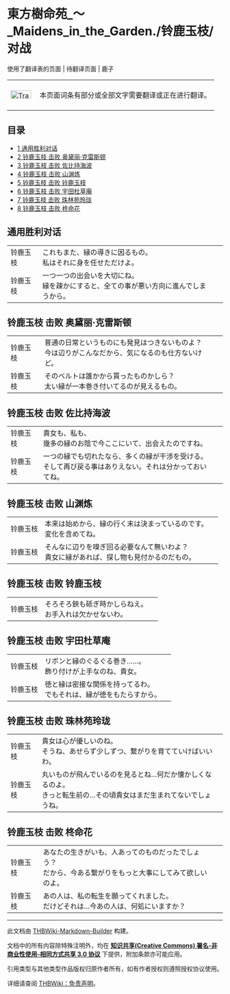 # 東方樹命苑_～_Maidens_in_the_Garden./铃鹿玉枝/对战

<!-- source html: G:\repos\THBWiki-Markdown-Builder\THBWikiMarkdown\Temp\main\4\41\ns0%3A%E6%9D%B1%E6%96%B9%E6%A8%B9%E5%91%BD%E8%8B%91_%EF%BD%9E_Maidens_in_the_Garden%2E%2F%E9%93%83%E9%B9%BF%E7%8E%89%E6%9E%9D%2F%E5%AF%B9%E6%88%98.html -->

使用了翻译表的页面 | 待翻译页面 | 鹿子

<center>

<table>
<tbody><tr>
<td class="mbox-image"><div style="width: 52px;">
  <a href="./文件-Translation_J_To_C-cs.png.md" class="image"><img alt="Translation J To C-cs.png" src="https://upload.thwiki.cc/thumb/3/31/Translation_J_To_C-cs.png/48px-Translation_J_To_C-cs.png" decoding="async" loading="lazy" width="48" height="19" srcset="https://upload.thwiki.cc/thumb/3/31/Translation_J_To_C-cs.png/72px-Translation_J_To_C-cs.png 1.5x, https://upload.thwiki.cc/thumb/3/31/Translation_J_To_C-cs.png/96px-Translation_J_To_C-cs.png 2x" data-file-width="480" data-file-height="189"></a></div></td>
<td class="mbox-text" style=""><br>本页面词条有部分或全部文字需要翻译或正在进行翻译。<br><br></td>
</tr>
</tbody></table>


</center>
  
  

  


## 目录

- [1 通用胜利对话](#通用胜利对话)
- [2 铃鹿玉枝 击败 奥黛丽·克雷斯顿](#铃鹿玉枝_击败_奥黛丽·克雷斯顿)
- [3 铃鹿玉枝 击败 佐比持海波](#铃鹿玉枝_击败_佐比持海波)
- [4 铃鹿玉枝 击败 山渊炼](#铃鹿玉枝_击败_山渊炼)
- [5 铃鹿玉枝 击败 铃鹿玉枝](#铃鹿玉枝_击败_铃鹿玉枝)
- [6 铃鹿玉枝 击败 宇田杜草庵](#铃鹿玉枝_击败_宇田杜草庵)
- [7 铃鹿玉枝 击败 珠林苑玲珑](#铃鹿玉枝_击败_珠林苑玲珑)
- [8 铃鹿玉枝 击败 柊命花](#铃鹿玉枝_击败_柊命花)





## 通用胜利对话

<table><tbody><tr class="tt-content" id="通用胜利对话-1" data-pos="&#91;&quot;\u901a\u7528\u80dc\u5229\u5bf9\u8bdd&quot;,1&#93;"><td id="铃鹿玉枝" class="tt-char" lang="zh"><div class="poem">铃鹿玉枝</div></td><td class="tt-ja" lang="ja"><div class="poem">これもまた、縁の導きに因るもの。<br>私はそれに身を任せただけよ。</div></td><td class="tt-zh" lang="zh"><div class="poem"></div></td></tr><tr class="tt-content" id="通用胜利对话-2" data-pos="&#91;&quot;\u901a\u7528\u80dc\u5229\u5bf9\u8bdd&quot;,2&#93;"><td id="铃鹿玉枝" class="tt-char" lang="zh"><div class="poem">铃鹿玉枝</div></td><td class="tt-ja" lang="ja"><div class="poem">一つ一つの出会いを大切にね。<br>縁を疎かにすると、全ての事が悪い方向に進んでしまうから。</div></td><td class="tt-zh" lang="zh"><div class="poem"></div></td></tr></tbody></table>



## 铃鹿玉枝 击败 奥黛丽·克雷斯顿

<table><tbody><tr class="tt-content" id="铃鹿玉枝_击败_奥黛丽·克雷斯顿-1" data-pos="&#91;&quot;\u94c3\u9e7f\u7389\u679d \u51fb\u8d25 \u5965\u9edb\u4e3d\u00b7\u514b\u96f7\u65af\u987f&quot;,1&#93;"><td id="铃鹿玉枝" class="tt-char" lang="zh"><div class="poem">铃鹿玉枝</div></td><td class="tt-ja" lang="ja"><div class="poem">普通の日常というものにも発見はつきないものよ？<br>今は辺りがこんなだから、気になるのも仕方ないけど。</div></td><td class="tt-zh" lang="zh"><div class="poem"></div></td></tr><tr class="tt-content" id="铃鹿玉枝_击败_奥黛丽·克雷斯顿-2" data-pos="&#91;&quot;\u94c3\u9e7f\u7389\u679d \u51fb\u8d25 \u5965\u9edb\u4e3d\u00b7\u514b\u96f7\u65af\u987f&quot;,2&#93;"><td id="铃鹿玉枝" class="tt-char" lang="zh"><div class="poem">铃鹿玉枝</div></td><td class="tt-ja" lang="ja"><div class="poem">そのベルトは誰かから貰ったものかしら？<br>太い縁が一本巻き付いてるのが見えるもの。</div></td><td class="tt-zh" lang="zh"><div class="poem"></div></td></tr></tbody></table>



## 铃鹿玉枝 击败 佐比持海波

<table><tbody><tr class="tt-content" id="铃鹿玉枝_击败_佐比持海波-1" data-pos="&#91;&quot;\u94c3\u9e7f\u7389\u679d \u51fb\u8d25 \u4f50\u6bd4\u6301\u6d77\u6ce2&quot;,1&#93;"><td id="铃鹿玉枝" class="tt-char" lang="zh"><div class="poem">铃鹿玉枝</div></td><td class="tt-ja" lang="ja"><div class="poem">貴女も、私も、<br>幾多の縁のお陰で今ここにいて、出会えたのですね。</div></td><td class="tt-zh" lang="zh"><div class="poem"></div></td></tr><tr class="tt-content" id="铃鹿玉枝_击败_佐比持海波-2" data-pos="&#91;&quot;\u94c3\u9e7f\u7389\u679d \u51fb\u8d25 \u4f50\u6bd4\u6301\u6d77\u6ce2&quot;,2&#93;"><td id="铃鹿玉枝" class="tt-char" lang="zh"><div class="poem">铃鹿玉枝</div></td><td class="tt-ja" lang="ja"><div class="poem">一つの縁でも切れたなら、多くの縁が干渉を受ける。<br>そして再び戻る事はありえない。それは分かっておいてね。</div></td><td class="tt-zh" lang="zh"><div class="poem"></div></td></tr></tbody></table>



## 铃鹿玉枝 击败 山渊炼

<table><tbody><tr class="tt-content" id="铃鹿玉枝_击败_山渊炼-1" data-pos="&#91;&quot;\u94c3\u9e7f\u7389\u679d \u51fb\u8d25 \u5c71\u6e0a\u70bc&quot;,1&#93;"><td id="铃鹿玉枝" class="tt-char" lang="zh"><div class="poem">铃鹿玉枝</div></td><td class="tt-ja" lang="ja"><div class="poem">本来は始めから、縁の行く末は決まっているのです。<br>変化を含めてね。</div></td><td class="tt-zh" lang="zh"><div class="poem"></div></td></tr><tr class="tt-content" id="铃鹿玉枝_击败_山渊炼-2" data-pos="&#91;&quot;\u94c3\u9e7f\u7389\u679d \u51fb\u8d25 \u5c71\u6e0a\u70bc&quot;,2&#93;"><td id="铃鹿玉枝" class="tt-char" lang="zh"><div class="poem">铃鹿玉枝</div></td><td class="tt-ja" lang="ja"><div class="poem">そんなに辺りを嗅ぎ回る必要なんて無いわよ？<br>貴女に縁があれば、探し物も見付かるのだもの。</div></td><td class="tt-zh" lang="zh"><div class="poem"></div></td></tr></tbody></table>



## 铃鹿玉枝 击败 铃鹿玉枝

<table><tbody><tr class="tt-content" id="铃鹿玉枝_击败_铃鹿玉枝-1" data-pos="&#91;&quot;\u94c3\u9e7f\u7389\u679d \u51fb\u8d25 \u94c3\u9e7f\u7389\u679d&quot;,1&#93;"><td id="铃鹿玉枝" class="tt-char" lang="zh"><div class="poem">铃鹿玉枝</div></td><td class="tt-ja" lang="ja"><div class="poem">そろそろ鋏も砥ぎ時かしらねえ。<br>お手入れは欠かせないわ。</div></td><td class="tt-zh" lang="zh"><div class="poem"></div></td></tr></tbody></table>



## 铃鹿玉枝 击败 宇田杜草庵

<table><tbody><tr class="tt-content" id="铃鹿玉枝_击败_宇田杜草庵-1" data-pos="&#91;&quot;\u94c3\u9e7f\u7389\u679d \u51fb\u8d25 \u5b87\u7530\u675c\u8349\u5eb5&quot;,1&#93;"><td id="铃鹿玉枝" class="tt-char" lang="zh"><div class="poem">铃鹿玉枝</div></td><td class="tt-ja" lang="ja"><div class="poem">リボンと縁のぐるぐる巻き……。<br>飾り付けが上手なのね、貴女。</div></td><td class="tt-zh" lang="zh"><div class="poem"></div></td></tr><tr class="tt-content" id="铃鹿玉枝_击败_宇田杜草庵-2" data-pos="&#91;&quot;\u94c3\u9e7f\u7389\u679d \u51fb\u8d25 \u5b87\u7530\u675c\u8349\u5eb5&quot;,2&#93;"><td id="铃鹿玉枝" class="tt-char" lang="zh"><div class="poem">铃鹿玉枝</div></td><td class="tt-ja" lang="ja"><div class="poem">徳と縁は密接な関係を持ってるわ。<br>でもそれは、縁が徳をもたらすから。</div></td><td class="tt-zh" lang="zh"><div class="poem"></div></td></tr></tbody></table>



## 铃鹿玉枝 击败 珠林苑玲珑

<table><tbody><tr class="tt-content" id="铃鹿玉枝_击败_珠林苑玲珑-1" data-pos="&#91;&quot;\u94c3\u9e7f\u7389\u679d \u51fb\u8d25 \u73e0\u6797\u82d1\u73b2\u73d1&quot;,1&#93;"><td id="铃鹿玉枝" class="tt-char" lang="zh"><div class="poem">铃鹿玉枝</div></td><td class="tt-ja" lang="ja"><div class="poem">貴女は心が優しいのね。<br>そうね、あせらず少しずつ、繋がりを育てていけばいいわ。</div></td><td class="tt-zh" lang="zh"><div class="poem"></div></td></tr><tr class="tt-content" id="铃鹿玉枝_击败_珠林苑玲珑-2" data-pos="&#91;&quot;\u94c3\u9e7f\u7389\u679d \u51fb\u8d25 \u73e0\u6797\u82d1\u73b2\u73d1&quot;,2&#93;"><td id="铃鹿玉枝" class="tt-char" lang="zh"><div class="poem">铃鹿玉枝</div></td><td class="tt-ja" lang="ja"><div class="poem">丸いものが飛んでいるのを見るとね…何だか懐かしくなるのよ。<br>きっと転生前の…その頃貴女はまだ生まれてないでしょうね。</div></td><td class="tt-zh" lang="zh"><div class="poem"></div></td></tr></tbody></table>



## 铃鹿玉枝 击败 柊命花

<table><tbody><tr class="tt-content" id="铃鹿玉枝_击败_柊命花-1" data-pos="&#91;&quot;\u94c3\u9e7f\u7389\u679d \u51fb\u8d25 \u67ca\u547d\u82b1&quot;,1&#93;"><td id="铃鹿玉枝" class="tt-char" lang="zh"><div class="poem">铃鹿玉枝</div></td><td class="tt-ja" lang="ja"><div class="poem">あなたの生きがいも、人あってのものだったでしょう？<br>だから、今ある繋がりをもっと大事にしてみて欲しいのよ。</div></td><td class="tt-zh" lang="zh"><div class="poem"></div></td></tr><tr class="tt-content" id="铃鹿玉枝_击败_柊命花-2" data-pos="&#91;&quot;\u94c3\u9e7f\u7389\u679d \u51fb\u8d25 \u67ca\u547d\u82b1&quot;,2&#93;"><td id="铃鹿玉枝" class="tt-char" lang="zh"><div class="poem">铃鹿玉枝</div></td><td class="tt-ja" lang="ja"><div class="poem">あの人は、私の転生を願ってくれました。<br>だけどそれは…今あの人は、何処にいますか？</div></td><td class="tt-zh" lang="zh"><div class="poem"></div></td></tr></tbody></table>


  
  

  





---

此文档由 [THBWiki-Markdown-Builder](https://github.com/Delsin-Yu/THBWiki-Markdown-Builder) 构建。

文档中的所有内容除特殊注明外，均在 [**知识共享(Creative Commons) 署名-非商业性使用-相同方式共享 3.0 协议**](https://creativecommons.org/licenses/by-sa/3.0/deed.zh-hans) 下提供，附加条款亦可能应用。

引用类型与其他类型作品版权归原作者所有，如有作者授权则遵照授权协议使用。

详细请查阅 [THBWiki：免责声明](https://thbwiki.cc/THBWiki:%E5%85%8D%E8%B4%A3%E5%A3%B0%E6%98%8E)。

